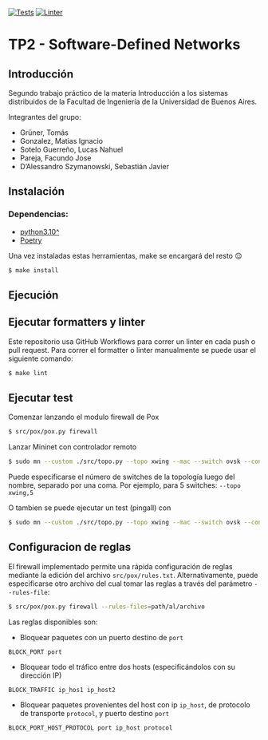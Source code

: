 [![Tests](https://github.com/MegaRedHand/sdn/actions/workflows/tests.yml/badge.svg)](https://github.com/MegaRedHand/sdn/actions/workflows/tests.yml) [![Linter](https://github.com/MegaRedHand/sdn/actions/workflows/linter.yml/badge.svg)](https://github.com/MegaRedHand/sdn/actions/workflows/linter.yml)

# TP2 - Software-Defined Networks

## Introducción

Segundo trabajo práctico de la materia Introducción a los sistemas distribuidos de la Facultad de Ingeniería de la Universidad de Buenos Aires.

Integrantes del grupo:
 - Grüner, Tomás
 - Gonzalez, Matias Ignacio
 - Sotelo Guerreño, Lucas Nahuel
 - Pareja, Facundo Jose
 - D’Alessandro Szymanowski, Sebastián Javier

## Instalación

### Dependencias:
* [python3.10^](https://www.python.org/downloads/)
* [Poetry](https://python-poetry.org/docs/#installation)

Una vez instaladas estas herramientas, make se encargará del resto :relieved:

``` bash
$ make install
```

## Ejecución

## Ejecutar formatters y linter

Este repositorio usa GitHub Workflows para correr un linter en cada push o pull request.
Para correr el formatter o linter manualmente se puede usar el siguiente comando:

``` bash
$ make lint
```

## Ejecutar test

Comenzar lanzando el modulo firewall de Pox

```bash
$ src/pox/pox.py firewall
```

Lanzar Mininet con controlador remoto

```bash
$ sudo mn --custom ./src/topo.py --topo xwing --mac --switch ovsk --controller=remote,ip=127.0.0.1,port=6633
```

Puede especificarse el número de switches de la topología luego del nombre, separado por una coma.
Por ejemplo, para 5 switches: `--topo xwing,5`

O tambien se puede ejecutar un test (pingall) con 

```bash
$ sudo mn --custom ./src/topo.py --topo xwing --mac --switch ovsk --controller=remote,ip=127.0.0.1,port=6633 --test pingall
```

## Configuracion de reglas

El firewall implementado permite una rápida configuración de reglas mediante la edición del archivo `src/pox/rules.txt`.
Alternativamente, puede especificarse otro archivo del cual tomar las reglas a través del parámetro `--rules-file`:

```bash
$ src/pox/pox.py firewall --rules-files=path/al/archivo
```

Las reglas disponibles son:

- Bloquear paquetes con un puerto destino de `port`

```
BLOCK_PORT port
```

- Bloquear todo el tráfico entre dos hosts (especificándolos con su dirección IP)

```
BLOCK_TRAFFIC ip_hos1 ip_host2
```

- Bloquear paquetes provenientes del host con ip `ip_host`,
de protocolo de transporte `protocol`, y puerto destino `port`

```
BLOCK_PORT_HOST_PROTOCOL port ip_host protocol
```
